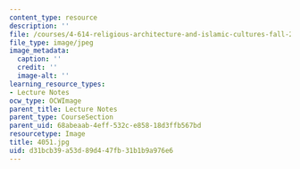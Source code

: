 ```yaml
---
content_type: resource
description: ''
file: /courses/4-614-religious-architecture-and-islamic-cultures-fall-2002/d31bcb39a53d89d447fb31b1b9a976e6_4051.jpg
file_type: image/jpeg
image_metadata:
  caption: ''
  credit: ''
  image-alt: ''
learning_resource_types:
- Lecture Notes
ocw_type: OCWImage
parent_title: Lecture Notes
parent_type: CourseSection
parent_uid: 68abeaab-4eff-532c-e858-18d3ffb567bd
resourcetype: Image
title: 4051.jpg
uid: d31bcb39-a53d-89d4-47fb-31b1b9a976e6
---
```

